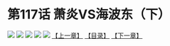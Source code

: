 # 第117话 萧炎VS海波东（下）
![](https://mhpic.xiaomingtaiji.net/comic/D/斗破苍穹拆分版/117话/1.jpg-zymk.middle.webp)
![](https://mhpic.xiaomingtaiji.net/comic/D/斗破苍穹拆分版/117话/2.jpg-zymk.middle.webp)
![](https://mhpic.xiaomingtaiji.net/comic/D/斗破苍穹拆分版/117话/3.jpg-zymk.middle.webp)
![](https://mhpic.xiaomingtaiji.net/comic/D/斗破苍穹拆分版/117话/4.jpg-zymk.middle.webp)
![](https://mhpic.xiaomingtaiji.net/comic/D/斗破苍穹拆分版/117话/5.jpg-zymk.middle.webp)
[【上一章】](./116.md)
[【目录】](./READMD.md)
[【下一章】](./118.md)
